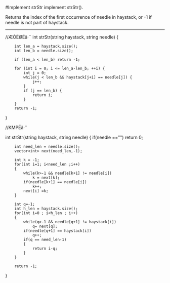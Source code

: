 #Implement strStr
implement strStr().

Returns the index of the first occurrence of needle in haystack, 
or -1 if needle is not part of haystack.


---



//ÆÓËØËã·¨
int strStr(string haystack, string needle)
{
        
        int len_a = haystack.size();
        int len_b = needle.size();
        
        if (len_a < len_b) return -1;

        for (int i = 0; i <= len_a-len_b; ++i) {
            int j = 0;
            while(j < len_b && haystack[j+i] == needle[j]) {
                j++;
            }
            if (j == len_b) {
                return i;
            }
        }
        return -1;
}

//KMPËã·¨

int strStr(string haystack, string needle) 
{
        if(needle =="") return 0;
        
        int need_len = needle.size();
        vector<int> next(need_len,-1);
        
        int k = -1;
        for(int i=1; i<need_len ;i++)
        {
            while(k>-1 && needle[k+1] != needle[i])
                k = next[k];
            if(needle[k+1] == needle[i])
                k++;
            next[i] =k;
        }
        
        int q=-1;
        int h_len = haystack.size();
        for(int i=0 ; i<h_len ; i++)
        {
            while(q>-1 && needle[q+1] != haystack[i])
                q= next[q];
            if(needle[q+1] == haystack[i])
                q++;
            if(q == need_len-1)
            {
                return i-q;
            }
        }
        
        return -1;
}